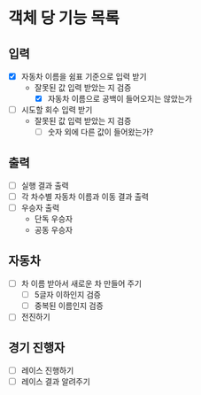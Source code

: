 # 객체 당 기능 목록

## 입력
- [x] 자동차 이름을 쉼표 기준으로 입력 받기
  - 잘못된 값 입력 받았는 지 검증
    - [x] 자동차 이름으로 공백이 들어오지는 않았는가
- [ ] 시도할 회수 입력 받기
  - 잘못된 값 입력 받았는 지 검증
    - [ ] 숫자 외에 다른 값이 들어왔는가? 

## 출력
- [ ] 실행 결과 출력
- [ ] 각 차수별 자동차 이름과 이동 결과 출력
- [ ] 우승자 출력
  - 단독 우승자
  - 공동 우승자

## 자동차
- [ ] 차 이름 받아서 새로운 차 만들어 주기
  - [ ] 5글자 이하인지 검증
  - [ ] 중복된 이름인지 검증
- [ ] 전진하기

## 경기 진행자
- [ ] 레이스 진행하기
- [ ] 레이스 결과 알려주기